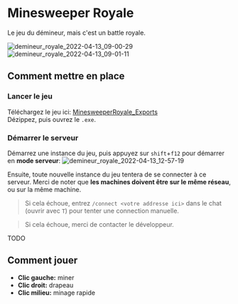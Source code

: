 # Minesweeper Royale 
Le jeu du démineur, mais c'est un battle royale.

![demineur_royale_2022-04-13_09-00-29](https://user-images.githubusercontent.com/54135715/163165606-6c556729-2e74-43b7-82cd-dff0248dc457.png)
![demineur_royale_2022-04-13_09-01-11](https://user-images.githubusercontent.com/54135715/163164696-164ad5e9-4863-41dd-ae65-955200184d19.png)

## Comment mettre en place
### Lancer le jeu
Téléchargez le jeu ici: [MinesweeperRoyale_Exports](https://github.com/Yolwoocle/MinesweeperRoyale_Exports)  
Dézippez, puis ouvrez le `.exe`.  

### Démarrer le serveur
Démarrez une instance du jeu, puis appuyez sur `shift`+`f12` pour démarrer en **mode serveur**:
![demineur_royale_2022-04-13_12-57-19](https://user-images.githubusercontent.com/54135715/163166097-6592b19f-528b-44f4-a48d-0b84ed25a15c.png)

Ensuite, toute nouvelle instance du jeu tentera de se connecter à ce serveur. Merci de noter que **les machines doivent être sur le même réseau**, ou sur la même machine.

> Si cela échoue, entrez `/connect <votre addresse ici>` dans le chat (ouvrir avec `T`) pour tenter une connection manuelle.

> Si cela échoue, merci de contacter le développeur.

TODO

## Comment jouer

- **Clic gauche:** miner
- **Clic droit:** drapeau
- **Clic milieu:** minage rapide
